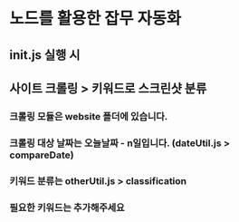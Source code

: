 # 노드를 활용한 잡무 자동화

## init.js 실행 시
## 사이트 크롤링 > 키워드로 스크린샷 분류

### 크롤링 모듈은 website 폴더에 있습니다.
### 크롤링 대상 날짜는 오늘날짜 - n일입니다. (dateUtil.js > compareDate)
### 키워드 분류는 otherUtil.js > classification
### 필요한 키워드는 추가해주세요